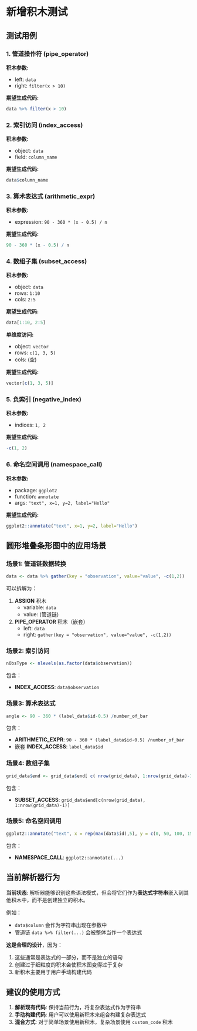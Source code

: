 # 新增积木测试

## 测试用例

### 1. 管道操作符 (pipe_operator)
**积木参数:**
- left: `data`
- right: `filter(x > 10)`

**期望生成代码:**
```r
data %>% filter(x > 10)
```

### 2. 索引访问 (index_access)
**积木参数:**
- object: `data`
- field: `column_name`

**期望生成代码:**
```r
data$column_name
```

### 3. 算术表达式 (arithmetic_expr)
**积木参数:**
- expression: `90 - 360 * (x - 0.5) / n`

**期望生成代码:**
```r
90 - 360 * (x - 0.5) / n
```

### 4. 数组子集 (subset_access)
**积木参数:**
- object: `data`
- rows: `1:10`
- cols: `2:5`

**期望生成代码:**
```r
data[1:10, 2:5]
```

**单维度访问:**
- object: `vector`
- rows: `c(1, 3, 5)`
- cols: (空)

**期望生成代码:**
```r
vector[c(1, 3, 5)]
```

### 5. 负索引 (negative_index)
**积木参数:**
- indices: `1, 2`

**期望生成代码:**
```r
-c(1, 2)
```

### 6. 命名空间调用 (namespace_call)
**积木参数:**
- package: `ggplot2`
- function: `annotate`
- args: `"text", x=1, y=2, label="Hello"`

**期望生成代码:**
```r
ggplot2::annotate("text", x=1, y=2, label="Hello")
```

## 圆形堆叠条形图中的应用场景

### 场景1: 管道链数据转换
```r
data <- data %>% gather(key = "observation", value="value", -c(1,2))
```
可以拆解为：
1. **ASSIGN** 积木
   - variable: `data`
   - value: (管道链)
2. **PIPE_OPERATOR** 积木（嵌套）
   - left: `data`
   - right: `gather(key = "observation", value="value", -c(1,2))`

### 场景2: 索引访问
```r
nObsType <- nlevels(as.factor(data$observation))
```
包含：
- **INDEX_ACCESS**: `data$observation`

### 场景3: 算术表达式
```r
angle <- 90 - 360 * (label_data$id-0.5) /number_of_bar
```
包含：
- **ARITHMETIC_EXPR**: `90 - 360 * (label_data$id-0.5) /number_of_bar`
- 嵌套 **INDEX_ACCESS**: `label_data$id`

### 场景4: 数组子集
```r
grid_data$end <- grid_data$end[ c( nrow(grid_data), 1:nrow(grid_data)-1)] + 1
```
包含：
- **SUBSET_ACCESS**: `grid_data$end[c(nrow(grid_data), 1:nrow(grid_data)-1)]`

### 场景5: 命名空间调用
```r
ggplot2::annotate("text", x = rep(max(data$id),5), y = c(0, 50, 100, 150, 200), ...)
```
包含：
- **NAMESPACE_CALL**: `ggplot2::annotate(...)`

## 当前解析器行为

**当前状态**: 解析器能够识别这些语法模式，但会将它们作为**表达式字符串**嵌入到其他积木中，而不是创建独立的积木。

例如：
- `data$column` 会作为字符串出现在参数中
- 管道链 `data %>% filter(...)` 会被整体当作一个表达式

**这是合理的设计**，因为：
1. 这些通常是表达式的一部分，而不是独立的语句
2. 创建过于细粒度的积木会使积木图变得过于复杂
3. 新积木主要用于用户手动构建代码

## 建议的使用方式

1. **解析现有代码**: 保持当前行为，将复杂表达式作为字符串
2. **手动构建代码**: 用户可以使用新积木来组合构建复杂表达式
3. **混合方式**: 对于简单场景使用新积木，复杂场景使用 `custom_code` 积木

